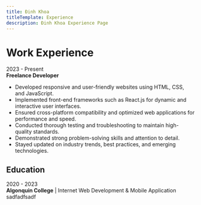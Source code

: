 ```yaml
---
title: Đinh Khoa
titleTemplate: Experience
description: Đinh Khoa Experience Page
---
```


# Work Experience

2023 - Present \
**Freelance Developer**

- Developed responsive and user-friendly websites using HTML, CSS, and JavaScript.
- Implemented front-end frameworks such as React.js for dynamic and interactive user interfaces.
- Ensured cross-platform compatibility and optimized web applications for performance and speed.
- Conducted thorough testing and troubleshooting to maintain high-quality standards.
- Demonstrated strong problem-solving skills and attention to detail.
- Stayed updated on industry trends, best practices, and emerging technologies.

## Education

2020 - 2023 \
**Algonquin College** | Internet Web Development & Mobile Application
sadfadfsadf